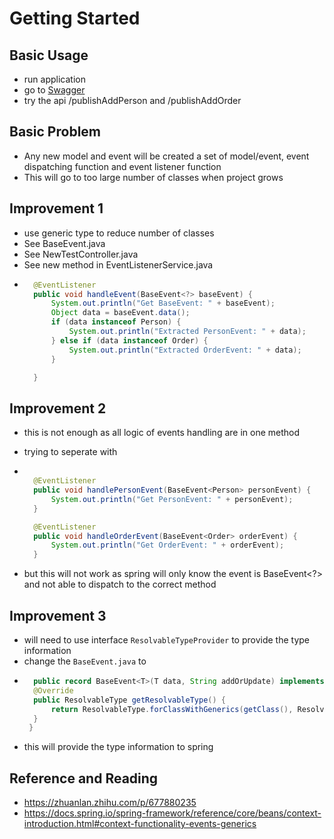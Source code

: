 # Getting Started

## Basic Usage

- run application
- go to [Swagger](http://localhost:8080/swagger-ui.html)
- try the api /publishAddPerson and /publishAddOrder

## Basic Problem

- Any new model and event will be created a set of model/event, event dispatching function and event listener function
- This will go to too large number of classes when project grows

## Improvement 1

- use generic type to reduce number of classes
- See BaseEvent.java
- See NewTestController.java
- See new method in EventListenerService.java
- ```java
    @EventListener
    public void handleEvent(BaseEvent<?> baseEvent) {
        System.out.println("Get BaseEvent: " + baseEvent);
        Object data = baseEvent.data();
        if (data instanceof Person) {
            System.out.println("Extracted PersonEvent: " + data);
        } else if (data instanceof Order) {
            System.out.println("Extracted OrderEvent: " + data);
        }

    }

   ```

## Improvement 2
- this is not enough as all logic of events handling are in one method
- trying to seperate with
- ```java

    @EventListener
    public void handlePersonEvent(BaseEvent<Person> personEvent) {
        System.out.println("Get PersonEvent: " + personEvent);
    }

    @EventListener
    public void handleOrderEvent(BaseEvent<Order> orderEvent) {
        System.out.println("Get OrderEvent: " + orderEvent);
    }
   ```

- but this will not work as spring will only know the event is BaseEvent<?> and not able to dispatch to the correct
  method

## Improvement 3
- will need to use interface `ResolvableTypeProvider` to provide the type information
- change the `BaseEvent.java` to
- ```java
    public record BaseEvent<T>(T data, String addOrUpdate) implements ResolvableTypeProvider {
    @Override
    public ResolvableType getResolvableType() {
        return ResolvableType.forClassWithGenerics(getClass(), ResolvableType.forInstance(data));
    }
   }
   ```
- this will provide the type information to spring


## Reference and Reading
 - https://zhuanlan.zhihu.com/p/677880235
 - https://docs.spring.io/spring-framework/reference/core/beans/context-introduction.html#context-functionality-events-generics